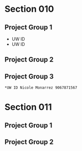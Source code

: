 # Section 010

## Project Group 1

   * UW ID
   * UW ID

## Project Group 2

## Project Group 3
	*UW ID Nicole Monarrez 9067871567

# Section 011

## Project Group 1

## Project Group 2
